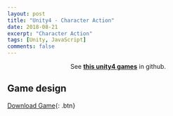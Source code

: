 ```yaml
---
layout: post
title: "Unity4 - Character Action"
date: 2018-08-21
excerpt: "Character Action"
tags: [Unity, JavaScript]
comments: false
---
```


<center>See <a href="https://github.com/leehuhlee/Unity"><b>this unity4 games</b></a> in github.</center>

## Game design



[Download Game](https://github.com/leehuhlee/Unity){: .btn}
